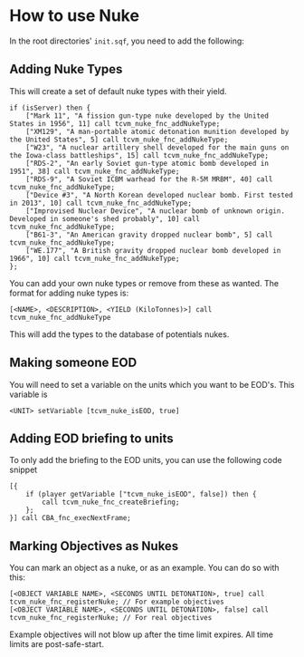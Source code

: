 # How to use Nuke

In the root directories' `init.sqf`, you need to add the following:

## Adding Nuke Types

This will create a set of default nuke types with their yield.

```sqf
if (isServer) then {
    ["Mark 11", "A fission gun-type nuke developed by the United States in 1956", 11] call tcvm_nuke_fnc_addNukeType;
    ["XM129", "A man-portable atomic detonation munition developed by the United States", 5] call tcvm_nuke_fnc_addNukeType;
    ["W23", "A nuclear artillery shell developed for the main guns on the Iowa-class battleships", 15] call tcvm_nuke_fnc_addNukeType;
    ["RDS-2", "An early Soviet gun-type atomic bomb developed in 1951", 38] call tcvm_nuke_fnc_addNukeType;
    ["RDS-9", "A Soviet ICBM warhead for the R-5M MRBM", 40] call tcvm_nuke_fnc_addNukeType;
    ["Device #3", "A North Korean developed nuclear bomb. First tested in 2013", 10] call tcvm_nuke_fnc_addNukeType;
    ["Improvised Nuclear Device", "A nuclear bomb of unknown origin. Developed in someone's shed probably", 10] call tcvm_nuke_fnc_addNukeType;
    ["B61-3", "An American gravity dropped nuclear bomb", 5] call tcvm_nuke_fnc_addNukeType;
    ["WE.177", "A British gravity dropped nuclear bomb developed in 1966", 10] call tcvm_nuke_fnc_addNukeType;
};
```

You can add your own nuke types or remove from these as wanted. The format for adding nuke types is:

`[<NAME>, <DESCRIPTION>, <YIELD (KiloTonnes)>] call tcvm_nuke_fnc_addNukeType`

This will add the types to the database of potentials nukes.

## Making someone EOD

You will need to set a variable on the units which you want to be EOD's. This variable is

`<UNIT> setVariable [tcvm_nuke_isEOD, true]`

## Adding EOD briefing to units

To only add the briefing to the EOD units, you can use the following code snippet

```sqf
[{
    if (player getVariable ["tcvm_nuke_isEOD", false]) then {
        call tcvm_nuke_fnc_createBriefing;
    };
}] call CBA_fnc_execNextFrame;
```

## Marking Objectives as Nukes

You can mark an object as a nuke, or as an example. You can do so with this:

```sqf
[<OBJECT VARIABLE NAME>, <SECONDS UNTIL DETONATION>, true] call tcvm_nuke_fnc_registerNuke; // For example objectives
[<OBJECT VARIABLE NAME>, <SECONDS UNTIL DETONATION>, false] call tcvm_nuke_fnc_registerNuke; // For real objectives
```

Example objectives will not blow up after the time limit expires. All time limits are post-safe-start.